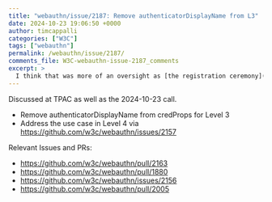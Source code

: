 ```yaml
---
title: "webauthn/issue/2187: Remove authenticatorDisplayName from L3"
date: 2024-10-23 19:06:50 +0000
author: timcappalli
categories: ["W3C"]
tags: ["webauthn"]
permalink: /webauthn/issue/2187/
comments_file: W3C-webauthn-issue-2187_comments
excerpt: >
  I think that was more of an oversight as [the registration ceremony](https://w3c.github.io/webauthn/#reg-ceremony-store-credential-record) only mentions `credProps` as a possible _additional_ mechanism to set `authenticatorDisplayName`. The authentication section should have been written similarly. Regardless, I don't care enough about this; so if people want it removed, then so be it.
---
```

Discussed at TPAC as well as the 2024-10-23 call.

- Remove authenticatorDisplayName from credProps for Level 3
- Address the use case in Level 4 via https://github.com/w3c/webauthn/issues/2157


Relevant Issues and PRs:

- https://github.com/w3c/webauthn/pull/2163
- https://github.com/w3c/webauthn/pull/1880
- https://github.com/w3c/webauthn/issues/2156
- https://github.com/w3c/webauthn/pull/2005

